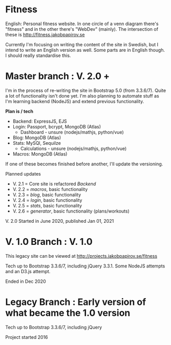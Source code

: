 # Fitness
English: Personal fitness website. In one circle of a venn diagram there's "fitness" and in the other there's "WebDev" (mainly). 
The intersection of these is http://fitness.jakobpapirov.se

Currently I'm focusing on writing the content of the site in Swedish, but I intend to write an English version as well.
Some parts are in English though. I should really standardise this.

# Master branch : V. 2.0 +
I'm in the process of re-writing the site in Bootstrap 5.0 (from 3.3.6/7). Quite a lot of functionality isn't done yet. I'm also planning to automate stuff as I'm learning backend (NodeJS) and extend previous functionality.

**Plan is / tech**

* Backend:      ExpressJS, EJS
* Login:        Passport, bcrypt, MongoDB (Atlas)
  * Dashboard - unsure (nodejs/mathjs, python/vue)
* Blog:         MongoDB (Atlas)
* Stats:        MySQl, Sequilze
  * Calculations - unsure (nodejs/mathjs, python/vue)
* Macros:       MongoDB (Atlas)

If one of these becomes finished before another, I'll update the versioning.

Planned updates

* V. 2.1 = Core site is refactored *Backend* 
* V. 2.2 = *macros*, basic functionality
* V. 2.3 = *blog*, basic functionality
* V. 2.4 = *login*, basic functionality
* V. 2.5 = *stats*, basic functionality
* V. 2.6 = *generator*, basic functionality (plans/workouts)

V. 2.0 Started in June 2020, published Jan 01, 2021


# V. 1.0 Branch : V. 1.0
This legacy site can be viewed at http://projects.jakobpapirov.se/fitness

Tech up to Bootstrap 3.3.6/7, including jQuery 3.3.1. Some NodeJS attempts and an D3.js attempt.

Ended in Dec 2020

# Legacy Branch : Early version of what became the 1.0 version
Tech up to Bootstrap 3.3.6/7, including jQuery 

Project started 2016
